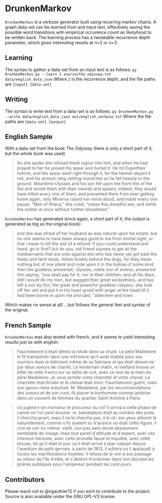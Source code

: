 # DrunkenMarkov
`DrunkenMarkov` is a verbose generator built using recurring markov chains. A graph data-set can be *learned* from and input text, effectively saving the possible word transitions with empirical occurence count as likelyhood to be written back. The learning process has a tweakable recurrence depth parameter, which gives interesting results at n=2 or n=3.

## Learning
The syntax to gather a data-set from an input text is as follows:
`py DrunkenMarkov.py --learn 2 source/the_odyssey.txt data/english_data.json`
Where `2` is the recurrence depth, and the file paths are `{input} {data-set}`

## Writing
The syntax to write text from a data-set is as follows:
`py DrunkenMarkov.py --write data/english_data.json out/english_verbose.txt`
Where the file paths are `{data-set} {output}`

## English Sample
With a data-set from the book *The Odyssey* (here is only a short part of it, but the whole book was used)

> As she spoke she infused fresh vigour into him, and when he had prayed to her he poised his spear and hurled it. He hit Eupeithes’ helmet, and the spear went right through it, for the helmet stayed it not, and his armour rang rattling round him as he fell heavily to the ground. Meantime Ulysses and his son fell upon the front line of the foe and smote them with their swords and spears; indeed, they would have killed every one of them, and prevented them from ever getting home again, only Minerva raised her voice aloud, and made every one pause. “Men of Ithaca,” she cried, “cease this dreadful war, and settle the matter at once without further bloodshed.” 

`DrunkenMarkov` has generated (once again, a short part of it, the output is generated as big as the original book)

> and she was afraid of her husband as was natural upon his estate, but no one seems to have been always good to me from mortal sight, or that i mean to kill the slut of a refund. if you could understand and heed. go in first? but do you, old friend ulysses to get all the maidservants that are over against elis who has never yet got past the fields and farm lands, follow briskly behind the dogs, for they mean nothing but of one plank and rode upon it in the hollow of some kind. then the goddess answered, ‘ulysses, noble son of evenor, answered him saying, “you shall pay for it, nor to their children, and all his days; still i would do my men, but wagged their great wickedness, and has left a son by him, the great and powerful goddess calypso. she took off her veil and put it in his heart growl with anger at the head till it had been borne in upon me and said, “aldermen and town

Which makes no sense at all! ...but follows the general feel and syntax of the original.

## French Sample
`DrunkenMarkov` was also tested with french, and it seems to yield interesting results just as with english:

> Fauchelevent s'était démis la rotule dans sa chute. Le père Madeleine le fit transporter dans une infirmerie qu'il avait établie pour ses ouvriers dans le bâtiment même de sa fabrique et qui était desservie par deux soeurs de charité. Le lendemain matin, le vieillard trouva un billet de mille francs sur sa table de nuit, avec ce mot de la main du père Madeleine: _Je vous achète votre charrette et votre cheval_. La charrette était brisée et le cheval était mort. Fauchelevent guérit, mais son genou resta ankylosé. M. Madeleine, par les recommandations des soeurs et de son curé, fit placer le bonhomme comme jardinier dans un couvent de femmes du quartier Saint-Antoine à Paris.

> où jugera-t-on monsieur le procureur du roi? il arriva à cette phase de calme où l'on peut écouter. m. bamatabois était au nombre des jurés. il chercha javert, mais il ne le chercha pas, il le vit. ses yeux allèrent là naturellement, comme s'ils avaient su d'avance où était cette figure. il crut se voir lui-même, vieilli, non pas sans doute absolument semblable de visage, mais tout pareil d'attitude et d'aspect, avec ces cheveux hérissés, avec cette prunelle fauve et inquiète, avec cette blouse, tel qu'il était le jour où il était arrivé à jean valjean depuis l'aventure de petit-gervais. à partir de 1813, il adhéra ou il applaudit à toutes les manifestations hostiles. il refusa de le voir à son passage au retour de l'île d'elbe, et s'abstint d'ordonner dans son diocèse les prières publiques pour l'empereur pendant les cent-jours.

## Contributors
Please reach out to @ngauthier12 if you wich to contribute to the project. Source is also available under the GNU GPL-V3 license.
